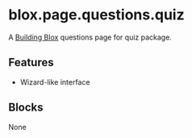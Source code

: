 # blox.page.questions.quiz

A [Building Blox](https://github.com/Building-Blox/building-blox) questions page for quiz package.

## Features
- Wizard-like interface

## Blocks
None
